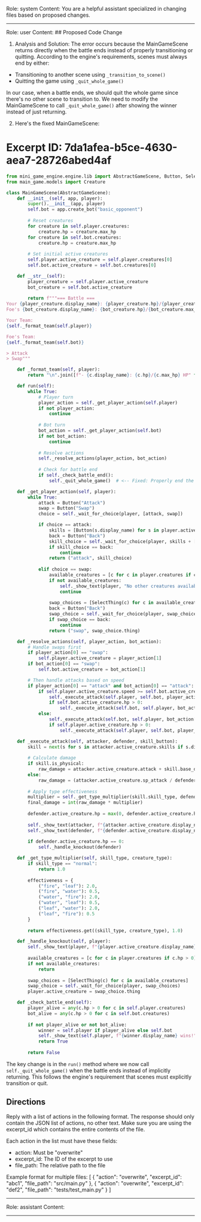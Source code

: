 Role: system
Content: You are a helpful assistant specialized in changing files based on proposed changes.
__________________
Role: user
Content: ## Proposed Code Change
1. Analysis and Solution:
The error occurs because the MainGameScene returns directly when the battle ends instead of properly transitioning or quitting. According to the engine's requirements, scenes must always end by either:
- Transitioning to another scene using `_transition_to_scene()`
- Quitting the game using `_quit_whole_game()`

In our case, when a battle ends, we should quit the whole game since there's no other scene to transition to. We need to modify the MainGameScene to call `_quit_whole_game()` after showing the winner instead of just returning.

2. Here's the fixed MainGameScene:

# Excerpt ID: 7da1afea-b5ce-4630-aea7-28726abed4af
```python main_game/scenes/main_game_scene.py
from mini_game_engine.engine.lib import AbstractGameScene, Button, SelectThing
from main_game.models import Creature

class MainGameScene(AbstractGameScene):
    def __init__(self, app, player):
        super().__init__(app, player)
        self.bot = app.create_bot("basic_opponent")
        
        # Reset creatures
        for creature in self.player.creatures:
            creature.hp = creature.max_hp
        for creature in self.bot.creatures:
            creature.hp = creature.max_hp
            
        # Set initial active creatures
        self.player.active_creature = self.player.creatures[0]
        self.bot.active_creature = self.bot.creatures[0]

    def __str__(self):
        player_creature = self.player.active_creature
        bot_creature = self.bot.active_creature
        
        return f"""=== Battle ===
Your {player_creature.display_name}: {player_creature.hp}/{player_creature.max_hp} HP
Foe's {bot_creature.display_name}: {bot_creature.hp}/{bot_creature.max_hp} HP

Your Team:
{self._format_team(self.player)}

Foe's Team:
{self._format_team(self.bot)}

> Attack
> Swap"""

    def _format_team(self, player):
        return "\n".join([f"- {c.display_name}: {c.hp}/{c.max_hp} HP" for c in player.creatures])

    def run(self):
        while True:
            # Player turn
            player_action = self._get_player_action(self.player)
            if not player_action:
                continue
                
            # Bot turn
            bot_action = self._get_player_action(self.bot)
            if not bot_action:
                continue
                
            # Resolve actions
            self._resolve_actions(player_action, bot_action)
            
            # Check for battle end
            if self._check_battle_end():
                self._quit_whole_game()  # <-- Fixed: Properly end the game instead of returning

    def _get_player_action(self, player):
        while True:
            attack = Button("Attack")
            swap = Button("Swap")
            choice = self._wait_for_choice(player, [attack, swap])

            if choice == attack:
                skills = [Button(s.display_name) for s in player.active_creature.skills]
                back = Button("Back")
                skill_choice = self._wait_for_choice(player, skills + [back])
                if skill_choice == back:
                    continue
                return ("attack", skill_choice)
                
            elif choice == swap:
                available_creatures = [c for c in player.creatures if c != player.active_creature and c.hp > 0]
                if not available_creatures:
                    self._show_text(player, "No other creatures available!")
                    continue
                    
                swap_choices = [SelectThing(c) for c in available_creatures]
                back = Button("Back")
                swap_choice = self._wait_for_choice(player, swap_choices + [back])
                if swap_choice == back:
                    continue
                return ("swap", swap_choice.thing)

    def _resolve_actions(self, player_action, bot_action):
        # Handle swaps first
        if player_action[0] == "swap":
            self.player.active_creature = player_action[1]
        if bot_action[0] == "swap":
            self.bot.active_creature = bot_action[1]

        # Then handle attacks based on speed
        if player_action[0] == "attack" and bot_action[0] == "attack":
            if self.player.active_creature.speed >= self.bot.active_creature.speed:
                self._execute_attack(self.player, self.bot, player_action[1])
                if self.bot.active_creature.hp > 0:
                    self._execute_attack(self.bot, self.player, bot_action[1])
            else:
                self._execute_attack(self.bot, self.player, bot_action[1])
                if self.player.active_creature.hp > 0:
                    self._execute_attack(self.player, self.bot, player_action[1])

    def _execute_attack(self, attacker, defender, skill_button):
        skill = next(s for s in attacker.active_creature.skills if s.display_name == skill_button.display_name)
        
        # Calculate damage
        if skill.is_physical:
            raw_damage = attacker.active_creature.attack + skill.base_damage - defender.active_creature.defense
        else:
            raw_damage = (attacker.active_creature.sp_attack / defender.active_creature.sp_defense) * skill.base_damage
            
        # Apply type effectiveness
        multiplier = self._get_type_multiplier(skill.skill_type, defender.active_creature.creature_type)
        final_damage = int(raw_damage * multiplier)
        
        defender.active_creature.hp = max(0, defender.active_creature.hp - final_damage)
        
        self._show_text(attacker, f"{attacker.active_creature.display_name} used {skill.display_name}!")
        self._show_text(defender, f"{defender.active_creature.display_name} took {final_damage} damage!")
        
        if defender.active_creature.hp == 0:
            self._handle_knockout(defender)

    def _get_type_multiplier(self, skill_type, creature_type):
        if skill_type == "normal":
            return 1.0
        
        effectiveness = {
            ("fire", "leaf"): 2.0,
            ("fire", "water"): 0.5,
            ("water", "fire"): 2.0,
            ("water", "leaf"): 0.5,
            ("leaf", "water"): 2.0,
            ("leaf", "fire"): 0.5
        }
        
        return effectiveness.get((skill_type, creature_type), 1.0)

    def _handle_knockout(self, player):
        self._show_text(player, f"{player.active_creature.display_name} was knocked out!")
        
        available_creatures = [c for c in player.creatures if c.hp > 0]
        if not available_creatures:
            return
            
        swap_choices = [SelectThing(c) for c in available_creatures]
        swap_choice = self._wait_for_choice(player, swap_choices)
        player.active_creature = swap_choice.thing

    def _check_battle_end(self):
        player_alive = any(c.hp > 0 for c in self.player.creatures)
        bot_alive = any(c.hp > 0 for c in self.bot.creatures)
        
        if not player_alive or not bot_alive:
            winner = self.player if player_alive else self.bot
            self._show_text(self.player, f"{winner.display_name} wins!")
            return True
            
        return False
```

The key change is in the `run()` method where we now call `self._quit_whole_game()` when the battle ends instead of implicitly returning. This follows the engine's requirement that scenes must explicitly transition or quit.

## Directions
Reply with a list of actions in the following format. The response should only contain the JSON list of actions, no other text.
Make sure you are using the excerpt_id which contains the entire contents of the file.

Each action in the list must have these fields:
- action: Must be "overwrite"
- excerpt_id: The ID of the excerpt to use
- file_path: The relative path to the file

Example format for multiple files:
[
    {
        "action": "overwrite",
        "excerpt_id": "abc1",
        "file_path": "src/main.py"
    },
    {
        "action": "overwrite",
        "excerpt_id": "def2",
        "file_path": "tests/test_main.py"
    }
]
__________________
Role: assistant
Content: 
__________________
